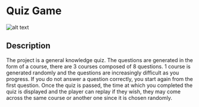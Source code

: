 # Quiz Game
![alt text](https://images.pexels.com/photos/5428830/pexels-photo-5428830.jpeg)

## Description
The project is a general knowledge quiz. The
questions are generated in the form of a course, there are 3 courses
composed of 8 questions. 1 course is generated randomly and
the questions are increasingly difficult as you progress. If you do not
answer a question correctly, you start again from the
first question. Once the quiz is passed, the time at which you
completed the quiz is displayed and the player can replay if they wish,
they may come across the same course or another one since
it is chosen randomly.
